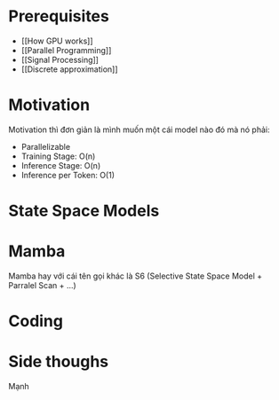 
# Prerequisites
- [[How GPU works]]
-  [[Parallel Programming]]
-  [[Signal Processing]]
- [[Discrete approximation]]
# Motivation
Motivation thì đơn giản là mình muốn một cái model nào đó mà nó phải:
- Parallelizable
- Training Stage: O(n)
- Inference Stage: O(n)
- Inference per Token: O(1)
# State Space Models

# Mamba

Mamba hay với cái tên gọi khác là S6 (Selective State Space Model + Parralel Scan + ...)
# Coding

# Side thoughs
Mạnh

